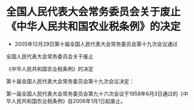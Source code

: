 # 全国人民代表大会常务委员会关于废止《中华人民共和国农业税条例》的决定

- 2005年12月29日第十届全国人民代表大会常务委员会第十九次会议通过

<!-- INFO END -->

全国人民代表大会常务委员会关于废止

《中华人民共和国农业税条例》的决定

第十届全国人民代表大会常务委员会第十九次会议决定：

第一届全国人民代表大会常务委员会第九十六次会议于1958年6月3日通过的《中华人民共和国农业税条例》自2006年1月1日起废止。
